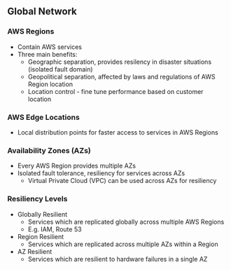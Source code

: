 ## Global Network

### AWS Regions
- Contain AWS services
- Three main benefits:
	- Geographic separation, provides resilency in disaster situations (isolated fault domain)
	- Geopolitical separation, affected by laws and regulations of AWS Region location
	- Location control - fine tune performance based on customer location

### AWS Edge Locations
- Local distribution points for faster access to services in AWS Regions

### Availability Zones (AZs)
- Every AWS Region provides multiple AZs
- Isolated fault tolerance, resiliency for services across AZs
	- Virtual Private Cloud (VPC) can be used across AZs for resiliency

### Resiliency Levels
- Globally Resilient
	- Services which are replicated globally across multiple AWS Regions
	- E.g. IAM, Route 53
- Region Resilient
	- Services which are replicated across multiple AZs within a Region
- AZ Resilient
	- Services which are resilient to hardware failures in a single AZ